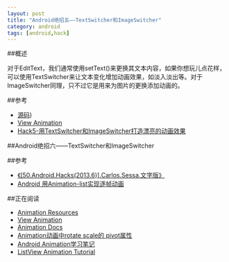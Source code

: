 ```yaml
---
layout: post
title: "Android绝招五——TextSwitcher和ImageSwitcher"
category: android
tags: [android,hack]
--- 
```

##概述

对于EditText，我们通常使用setText()来更换其文本内容，如果你想玩儿点花样，可以使用TextSwitcher来让文本变化增加动画效果，如淡入淡出等。对于ImageSwitcher同理，只不过它是用来为图片的更换添加动画的。

##参考

- [源码](https://github.com/Macarse/50AH-code/tree/master/hack005))
- [View Animation](http://developer.android.com/guide/topics/graphics/view-animation.html)
- [Hack5-用TextSwitcher和ImageSwitcher打造漂亮的动画效果](http://blog.csdn.net/kost_/article/details/13632037)


##Android绝招六——TextSwitcher和ImageSwitcher

##参考

- [《[50.Android.Hacks(2013.6)].Carlos.Sessa.文字版》](http://www.salttiger.com/50-android-hacks/)
- [Android 用Animation-list实现逐帧动画](http://blog.csdn.net/aminfo/article/details/7847761)

##正在阅读
- [Animation Resources](http://developer.android.com/guide/topics/resources/animation-resource.html#Property)
- [View Animation](http://developer.android.com/guide/topics/graphics/view-animation.html#tween-animation)
- [Animation Docs](http://developer.android.com/reference/android/view/animation/Animation.html#attr_android:repeatMode)
- [Animation动画中rotate scale的 pivot属性](http://blog.csdn.net/ajiangro/article/details/9991169)
- [Android Animation学习笔记](http://www.cnblogs.com/feisky/archive/2010/01/11/1644482.html)
- [ListView Animation Tutorial](http://karnshah8890.blogspot.com/2013/04/listview-animation-tutorial.html)

